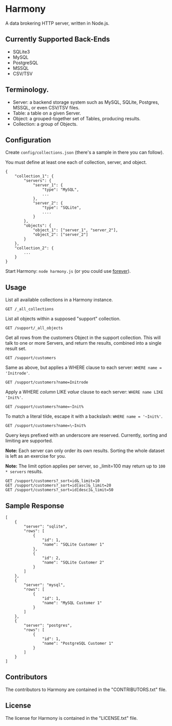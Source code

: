 # Harmony

A data brokering HTTP server, written in Node.js.

## Currently Supported Back-Ends

* SQLite3
* MySQL
* PostgreSQL
* MSSQL
* CSV/TSV

## Terminology.

* Server: a backend storage system such as MySQL, SQLite, Postgres, MSSQL, or even CSV/TSV files.
* Table: a table on a given Server.
* Object: a grouped-together set of Tables, producing results.
* Collection: a group of Objects.

## Configuration

Create `config/collections.json` (there's a sample in there you can follow).

You must define at least one each of collection, server, and object.

    {
        "collection_1": {
            "servers": {
                "server_1": {
                    "type": "MySQL",
                    ...
                },
                "server_2": {
                    "type": "SQLite",
                    ....
                }
            },
            "objects": {
                "object_1": ["server_1", "server_2"],
                "object_2": ["server_2"]
            }
        },
        "collection_2": {
            ...
        }
    }


Start Harmony: `node harmony.js` (or you could use [forever][forever]).

## Usage

List all available collections in a Harmony instance.

    GET /_all_collections

List all objects within a supposed "support" collection.

    GET /support/_all_objects

Get all rows from the customers Object in the support collection. This will talk to one or more Servers, and return the results, combined into a single result set.

    GET /support/customers

Same as above, but applies a WHERE clause to each server: `WHERE name = 'Initrode'`.

    GET /support/customers?name=Initrode

Apply a WHERE *column* LIKE *value* clause to each server: `WHERE name LIKE 'Init%'`.

    GET /support/customers?name=~Init%

To match a literal tilde, escape it with a backslash: `WHERE name = '~Init%'`.

    GET /support/customers?name=\~Init%

Query keys prefixed with an underscore are reserved. Currently, sorting and limiting are supported.

**Note:** Each server can only order its own results. Sorting the whole dataset is left as an exercise for you.

**Note:** The limit option applies per server, so _limit=100 may return up to `100 * servers` results.

    GET /support/customers?_sort=id&_limit=10
    GET /support/customers?_sort=id[asc]&_limit=20
    GET /support/customers?_sort=id[desc]&_limit=50

## Sample Response

    [
        {
            "server": "sqlite",
            "rows": [
                {
                    "id": 1,
                    "name": "SQLite Customer 1"
                },
                {
                    "id": 2,
                    "name": "SQLite Customer 2"
                }
            ]
        },
        {
            "server": "mysql",
            "rows": [
                {
                    "id": 1,
                    "name": "MySQL Customer 1"
                }
            ]
        },
        {
            "server": "postgres",
            "rows": [
                {
                    "id": 1,
                    "name": "PostgreSQL Customer 1"
                }
            ]
        }
    ]

## Contributors

The contributors to Harmony are contained in the "CONTRIBUTORS.txt" file.

## License

The license for Harmony is contained in the "LICENSE.txt" file.

[forever]: https://github.com/nodejitsu/forever
